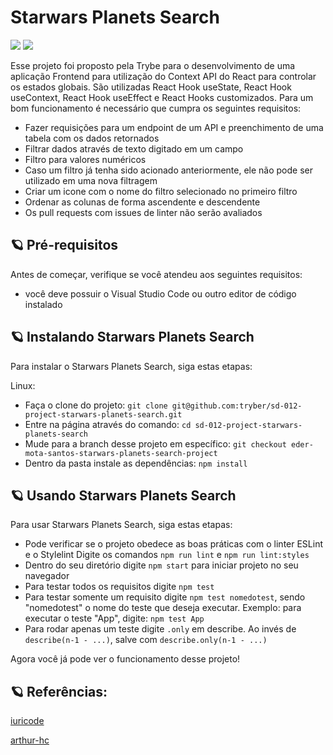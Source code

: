# Starwars Planets Search

<div> 
  <a href="https://www.linkedin.com/in/eder-santos-78114521a/" target="_blank"><img src="https://img.shields.io/badge/-LinkedIn-%230077B5?style=for-the-badge&logo=linkedin&logoColor=white" target="_blank"></a> 
  <a href = "mailto:eder.mota@outlook.com"><img src="https://img.shields.io/badge/Microsoft_Outlook-0078D4?style=for-the-badge&logo=microsoft-outlook&logoColor=white" target="_blank"></a> 
</div>

Esse projeto foi proposto pela Trybe para o desenvolvimento de uma aplicação Frontend para utilização do Context API do React para controlar os estados globais. São utilizadas React Hook useState, React Hook useContext, React Hook useEffect e React Hooks customizados. Para um bom funcionamento é necessário que cumpra os seguintes requisitos:
- Fazer requisições para um endpoint de um API e preenchimento de uma tabela com os dados retornados 
- Filtrar dados através de texto digitado em um campo
- Filtro para valores numéricos
- Caso um filtro já tenha sido acionado anteriormente, ele não pode ser utilizado em uma nova filtragem
- Criar um icone com o nome do filtro selecionado no primeiro filtro 
- Ordenar as colunas de forma ascendente e descendente
- Os pull requests com issues de linter não serão avaliados

<!-- <img src="exemplo-image.png" alt="exemplo imagem"> -->

## 🪐 Pré-requisitos

Antes de começar, verifique se você atendeu aos seguintes requisitos:
* você deve possuir o Visual Studio Code ou outro editor de código instalado

## 🪐 Instalando Starwars Planets Search

Para instalar o Starwars Planets Search, siga estas etapas:

Linux:

* Faça o clone do projeto: 
`git clone git@github.com:tryber/sd-012-project-starwars-planets-search.git`
* Entre na página através do comando:
`cd sd-012-project-starwars-planets-search`
* Mude para a branch desse projeto em específico:
`git checkout eder-mota-santos-starwars-planets-search-project`
* Dentro da pasta instale as dependências:
`npm install`

## 🪐 Usando Starwars Planets Search

Para usar Starwars Planets Search, siga estas etapas:
* Pode verificar se o projeto obedece as boas práticas com o linter ESLint e o Stylelint
  Digite os comandos `npm run lint` e `npm run lint:styles`
* Dentro do seu diretório digite `npm start` para iniciar projeto no seu navegador
* Para testar todos os requisitos digite `npm test`
* Para testar somente um requisito digite `npm test nomedotest`, sendo "nomedotest" o nome do teste que deseja executar. Exemplo: para executar o teste "App", digite: `npm test App`
* Para rodar apenas um teste digite `.only` em describe. Ao invés de `describe(n-1 - ...)`, salve com `describe.only(n-1 - ...)`

Agora você já pode ver o funcionamento desse projeto!

## 🪐 Referências:
<a href="https://github.com/iuricode/readme-template/blob/main/README-repository/iuricode.md">iuricode</a>

<a href="https://github.com/arthur-hc/Project-Cookmaster/edit/main/README.md">arthur-hc</a>
